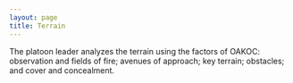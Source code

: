 ```yaml
---
layout: page
title: Terrain
---
```


The platoon leader analyzes the terrain using the factors of OAKOC: observation and fields of fire; avenues of approach; key terrain; obstacles; and cover and concealment.
